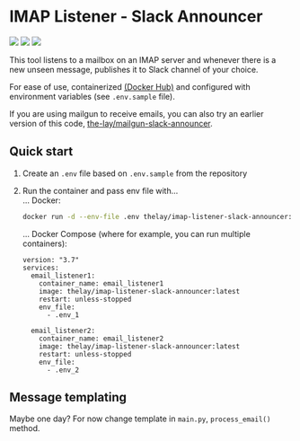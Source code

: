# IMAP Listener - Slack Announcer
[<img src="https://img.shields.io/badge/dockerhub-images-green.svg?logo=Docker">](https://hub.docker.com/r/thelay/imap-listener-slack-announcer/)
[<img src="https://img.shields.io/badge/github-repository-green.svg?logo=Github">](https://github.com/the-lay/imap-listener-slack-announcer)
[<img src="https://github.com/the-lay/imap-listener-slack-announcer/actions/workflows/dockerhub_publish.yml/badge.svg?branch=main">](https://github.com/the-lay/imap-listener-slack-announcer/actions/workflows/dockerhub_publish.yml)

This tool listens to a mailbox on an IMAP server and whenever there is a new unseen message,
publishes it to Slack channel of your choice. 

For ease of use,
containerized [(Docker Hub)](https://hub.docker.com/r/thelay/imap-listener-slack-announcer/)
and configured with environment variables (see `.env.sample` file).

If you are using mailgun to receive emails, you can also try an earlier version of this code, 
[the-lay/mailgun-slack-announcer](https://github.com/the-lay/mailgun-slack-announcer).

## Quick start

1. Create an `.env` file based on `.env.sample` from the repository
2. Run the container and pass env file with...  
    ... Docker:
    ```bash
    docker run -d --env-file .env thelay/imap-listener-slack-announcer:latest
    ```

    ... Docker Compose (where for example, you can run multiple containers): 
    ```docker-compose
    version: "3.7"
    services:
      email_listener1:
        container_name: email_listener1
        image: thelay/imap-listener-slack-announcer:latest
        restart: unless-stopped
        env_file:
          - .env_1

      email_listener2:
        container_name: email_listener2
        image: thelay/imap-listener-slack-announcer:latest
        restart: unless-stopped
        env_file:
          - .env_2
    ```

## Message templating
Maybe one day? For now change template in `main.py`, `process_email()` method.

